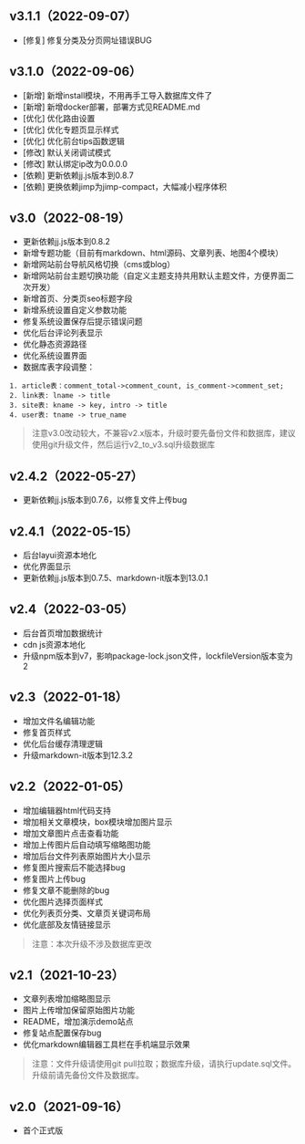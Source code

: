 ## v3.1.1（2022-09-07）
- [修复] 修复分类及分页网址错误BUG

## v3.1.0（2022-09-06）
- [新增] 新增install模块，不用再手工导入数据库文件了
- [新增] 新增docker部署，部署方式见README.md
- [优化] 优化路由设置
- [优化] 优化专题页显示样式
- [优化] 优化前台tips函数逻辑
- [修改] 默认关闭调试模式
- [修改] 默认绑定ip改为0.0.0.0
- [依赖] 更新依赖jj.js版本到0.8.7
- [依赖] 更换依赖jimp为jimp-compact，大幅减小程序体积

## v3.0（2022-08-19）
- 更新依赖jj.js版本到0.8.2
- 新增专题功能（目前有markdown、html源码、文章列表、地图4个模块）
- 新增网站前台导航风格切换（cms或blog）
- 新增网站前台主题切换功能（自定义主题支持共用默认主题文件，方便界面二次开发）
- 新增首页、分类页seo标题字段
- 新增系统设置自定义参数功能
- 修复系统设置保存后提示错误问题
- 优化后台评论列表显示
- 优化静态资源路径
- 优化系统设置界面
- 数据库表字段调整：
```
1. article表：comment_total->comment_count, is_comment->comment_set;
2. link表: lname -> title
3. site表: kname -> key, intro -> title
4. user表: tname -> true_name
```

> 注意v3.0改动较大，不兼容v2.x版本，升级时要先备份文件和数据库，建议使用git升级文件，然后运行v2_to_v3.sql升级数据库

## v2.4.2（2022-05-27）
- 更新依赖jj.js版本到0.7.6，以修复文件上传bug

## v2.4.1（2022-05-15）
- 后台layui资源本地化
- 优化界面显示
- 更新依赖jj.js版本到0.7.5、markdown-it版本到13.0.1

## v2.4（2022-03-05）
- 后台首页增加数据统计
- cdn js资源本地化
- 升级npm版本到v7，影响package-lock.json文件，lockfileVersion版本变为2

## v2.3（2022-01-18）
- 增加文件名编辑功能
- 修复首页样式
- 优化后台缓存清理逻辑
- 升级markdown-it版本到12.3.2

## v2.2（2022-01-05）
- 增加编辑器html代码支持
- 增加相关文章模块，box模块增加图片显示
- 增加文章图片点击查看功能
- 增加上传图片后自动填写缩略图功能
- 增加后台文件列表原始图片大小显示
- 修复图片搜索后不能选择bug
- 修复图片上传bug
- 修复文章不能删除的bug
- 优化图片选择页面样式
- 优化列表页分类、文章页关键词布局
- 优化底部及友情链接显示

> 注意：本次升级不涉及数据库更改

## v2.1（2021-10-23）
- 文章列表增加缩略图显示
- 图片上传增加保留原始图片功能
- README，增加演示demo站点
- 修复站点配置保存bug
- 优化markdown编辑器工具栏在手机端显示效果

> 注意：文件升级请使用git pull拉取；数据库升级，请执行update.sql文件。升级前请先备份文件及数据库。

## v2.0（2021-09-16）
- 首个正式版